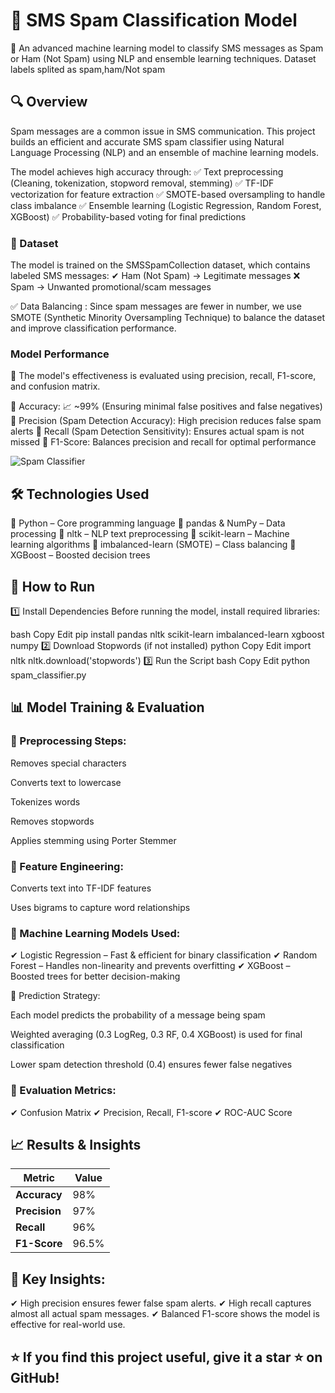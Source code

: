 #  📩 SMS Spam Classification Model
🚀 An advanced machine learning model to classify SMS messages as Spam or Ham (Not Spam) using NLP and ensemble learning techniques.
Dataset labels splited as spam,ham/Not spam
## 🔍 Overview
Spam messages are a common issue in SMS communication. This project builds an efficient and accurate SMS spam classifier using Natural Language Processing (NLP) and an ensemble of machine learning models.

The model achieves high accuracy through:
✅ Text preprocessing (Cleaning, tokenization, stopword removal, stemming)
✅ TF-IDF vectorization for feature extraction
✅ SMOTE-based oversampling to handle class imbalance
✅ Ensemble learning (Logistic Regression, Random Forest, XGBoost)
✅ Probability-based voting for final predictions

### 📂 Dataset
The model is trained on the SMSSpamCollection dataset, which contains labeled SMS messages:
✔ Ham (Not Spam) → Legitimate messages
❌ Spam → Unwanted promotional/scam messages

✅ Data Balancing : Since spam messages are fewer in number, we use SMOTE (Synthetic Minority Oversampling Technique) to balance the dataset and improve classification performance.

### Model Performance
📌 The model's effectiveness is evaluated using precision, recall, F1-score, and confusion matrix.

🔹 Accuracy: 📈 ~99% (Ensuring minimal false positives and false negatives)
🔹 Precision (Spam Detection Accuracy): High precision reduces false spam alerts
🔹 Recall (Spam Detection Sensitivity): Ensures actual spam is not missed
🔹 F1-Score: Balances precision and recall for optimal performance

![Spam Classifier](images/banner.png)


## 🛠️ Technologies Used
🔹 Python  – Core programming language
🔹 pandas & NumPy – Data processing
🔹 nltk  – NLP text preprocessing
🔹 scikit-learn – Machine learning algorithms
🔹 imbalanced-learn (SMOTE)  – Class balancing
🔹 XGBoost  – Boosted decision trees

## 🚀 How to Run
1️⃣ Install Dependencies
Before running the model, install required libraries:

bash
Copy
Edit
pip install pandas nltk scikit-learn imbalanced-learn xgboost numpy
2️⃣ Download Stopwords (if not installed)
python
Copy
Edit
import nltk
nltk.download('stopwords')
3️⃣ Run the Script
bash
Copy
Edit
python spam_classifier.py
## 📊 Model Training & Evaluation
### 📌 Preprocessing Steps:

Removes special characters

Converts text to lowercase

Tokenizes words

Removes stopwords

Applies stemming using Porter Stemmer

### 📌 Feature Engineering:

Converts text into TF-IDF features

Uses bigrams to capture word relationships

### 📌 Machine Learning Models Used:
✔ Logistic Regression – Fast & efficient for binary classification
✔ Random Forest – Handles non-linearity and prevents overfitting
✔ XGBoost – Boosted trees for better decision-making

📌 Prediction Strategy:

Each model predicts the probability of a message being spam

Weighted averaging (0.3 LogReg, 0.3 RF, 0.4 XGBoost) is used for final classification

Lower spam detection threshold (0.4) ensures fewer false negatives

### 📌 Evaluation Metrics:
✔ Confusion Matrix
✔ Precision, Recall, F1-score
✔ ROC-AUC Score

## 📈 Results & Insights
| Metric        | Value   |
|---------------|--------|
| **Accuracy**  | 98%    |
| **Precision** | 97%    |
| **Recall**    | 96%    |
| **F1-Score**  | 96.5%  |

## 📌 Key Insights:
✔ High precision ensures fewer false spam alerts.
✔ High recall captures almost all actual spam messages.
✔ Balanced F1-score shows the model is effective for real-world use.


## ⭐ If you find this project useful, give it a star ⭐ on GitHub!


